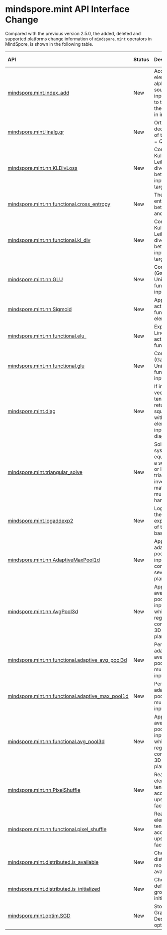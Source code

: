 # mindspore.mint API Interface Change

Compared with the previous version 2.5.0, the added, deleted and supported platforms change information of `mindspore.mint` operators in MindSpore, is shown in the following table.

|API|Status|Description|Support Platform|Class
|:----|:----|:----|:----|:----
[mindspore.mint.index_add](https://mindspore.cn/docs/en/r2.6.0/api_python/mint/mindspore.mint.index_add.html#mindspore.mint.index_add)|New|Accumulate the elements of alpha times source into the input by adding to the index in the order given in index.|r2.6.0: Ascend|Indexing, Slicing, Joining, Mutating Operations
[mindspore.mint.linalg.qr](https://mindspore.cn/docs/en/r2.6.0/api_python/mint/mindspore.mint.linalg.qr.html#mindspore.mint.linalg.qr)|New|Orthogonal decomposition of the input $(A = QR)$.|r2.6.0: Ascend|Inverses
[mindspore.mint.nn.KLDivLoss](https://mindspore.cn/docs/en/r2.6.0/api_python/mint/mindspore.mint.nn.KLDivLoss.html#mindspore.mint.nn.KLDivLoss)|New|Computes the Kullback-Leibler divergence between the input and the target.|r2.6.0: Ascend|Loss Functions
[mindspore.mint.nn.functional.cross_entropy](https://mindspore.cn/docs/en/r2.6.0/api_python/mint/mindspore.mint.nn.functional.cross_entropy.html#mindspore.mint.nn.functional.cross_entropy)|New|The cross entropy loss between input and target.|r2.6.0: Ascend|Loss Functions
[mindspore.mint.nn.functional.kl_div](https://mindspore.cn/docs/en/r2.6.0/api_python/mint/mindspore.mint.nn.functional.kl_div.html#mindspore.mint.nn.functional.kl_div)|New|Computes the Kullback-Leibler divergence between the input and the target.|r2.6.0: Ascend|Loss Functions
[mindspore.mint.nn.GLU](https://mindspore.cn/docs/en/r2.6.0/api_python/mint/mindspore.mint.nn.GLU.html#mindspore.mint.nn.GLU)|New|Computes GLU (Gated Linear Unit activation function) of the input tensor.|r2.6.0: Ascend|Non-linear Activations (weighted sum, nonlinearity)
[mindspore.mint.nn.Sigmoid](https://mindspore.cn/docs/en/r2.6.0/api_python/mint/mindspore.mint.nn.Sigmoid.html#mindspore.mint.nn.Sigmoid)|New|Applies sigmoid activation function element-wise.|r2.6.0: Ascend|Non-linear Activations (weighted sum, nonlinearity)
[mindspore.mint.nn.functional.elu_](https://mindspore.cn/docs/en/r2.6.0/api_python/mint/mindspore.mint.nn.functional.elu_.html#mindspore.mint.nn.functional.elu_)|New|Exponential Linear Unit activation function|r2.6.0: Ascend|Non-linear activation functions
[mindspore.mint.nn.functional.glu](https://mindspore.cn/docs/en/r2.6.0/api_python/mint/mindspore.mint.nn.functional.glu.html#mindspore.mint.nn.functional.glu)|New|Computes GLU (Gated Linear Unit activation function) of the input tensor.|r2.6.0: Ascend|Non-linear activation functions
[mindspore.mint.diag](https://mindspore.cn/docs/en/r2.6.0/api_python/mint/mindspore.mint.diag.html#mindspore.mint.diag)|New|If input is a vector (1-D tensor), then returns a 2-D square tensor with the elements of input as the diagonal.|r2.6.0: Ascend|Other Operations
[mindspore.mint.triangular_solve](https://mindspore.cn/docs/en/r2.6.0/api_python/mint/mindspore.mint.triangular_solve.html#mindspore.mint.triangular_solve)|New|Solves a system of equations with a square upper or lower triangular invertible matrix A and multiple right-hand sides b.|r2.6.0: Ascend|Other Operations
[mindspore.mint.logaddexp2](https://mindspore.cn/docs/en/r2.6.0/api_python/mint/mindspore.mint.logaddexp2.html#mindspore.mint.logaddexp2)|New|Logarithm of the sum of exponentiations of the inputs in base of 2.|r2.6.0: Ascend|Pointwise Operations
[mindspore.mint.nn.AdaptiveMaxPool1d](https://mindspore.cn/docs/en/r2.6.0/api_python/mint/mindspore.mint.nn.AdaptiveMaxPool1d.html#mindspore.mint.nn.AdaptiveMaxPool1d)|New|Applies a 1D adaptive max pooling over an input signal composed of several input planes.|r2.6.0: Ascend|Pooling Layers
[mindspore.mint.nn.AvgPool3d](https://mindspore.cn/docs/en/r2.6.0/api_python/mint/mindspore.mint.nn.AvgPool3d.html#mindspore.mint.nn.AvgPool3d)|New|Applies a 3D average pooling over an input Tensor which can be regarded as a composition of 3D input planes.|r2.6.0: Ascend|Pooling Layers
[mindspore.mint.nn.functional.adaptive_avg_pool3d](https://mindspore.cn/docs/en/r2.6.0/api_python/mint/mindspore.mint.nn.functional.adaptive_avg_pool3d.html#mindspore.mint.nn.functional.adaptive_avg_pool3d)|New|Performs 3D adaptive average pooling on a multi-plane input signal.|r2.6.0: Ascend|Pooling functions
[mindspore.mint.nn.functional.adaptive_max_pool1d](https://mindspore.cn/docs/en/r2.6.0/api_python/mint/mindspore.mint.nn.functional.adaptive_max_pool1d.html#mindspore.mint.nn.functional.adaptive_max_pool1d)|New|Performs 1D adaptive max pooling on a multi-plane input signal.|r2.6.0: Ascend|Pooling functions
[mindspore.mint.nn.functional.avg_pool3d](https://mindspore.cn/docs/en/r2.6.0/api_python/mint/mindspore.mint.nn.functional.avg_pool3d.html#mindspore.mint.nn.functional.avg_pool3d)|New|Applies a 3D average pooling over an input Tensor which can be regarded as a composition of 3D input planes.|r2.6.0: Ascend|Pooling functions
[mindspore.mint.nn.PixelShuffle](https://mindspore.cn/docs/en/r2.6.0/api_python/mint/mindspore.mint.nn.PixelShuffle.html#mindspore.mint.nn.PixelShuffle)|New|Rearrange elements in a tensor according to an upscaling factor.|r2.6.0: Ascend|Vision Layer
[mindspore.mint.nn.functional.pixel_shuffle](https://mindspore.cn/docs/en/r2.6.0/api_python/mint/mindspore.mint.nn.functional.pixel_shuffle.html#mindspore.mint.nn.functional.pixel_shuffle)|New|Rearrange elements in a tensor according to an upscaling factor.|r2.6.0: Ascend|Vision functions
[mindspore.mint.distributed.is_available](https://mindspore.cn/docs/en/r2.6.0/api_python/mint/mindspore.mint.distributed.is_available.html#mindspore.mint.distributed.is_available)|New|Checks if distributed module is available.|r2.6.0: Ascend|mindspore.mint.distributed
[mindspore.mint.distributed.is_initialized](https://mindspore.cn/docs/en/r2.6.0/api_python/mint/mindspore.mint.distributed.is_initialized.html#mindspore.mint.distributed.is_initialized)|New|Checks if default process group has been initialized.|r2.6.0: Ascend|mindspore.mint.distributed
[mindspore.mint.optim.SGD](https://mindspore.cn/docs/en/r2.6.0/api_python/mint/mindspore.mint.optim.SGD.html#mindspore.mint.optim.SGD)|New|Stochastic Gradient Descent optimizer.|r2.6.0: Ascend|mindspore.mint.optim
